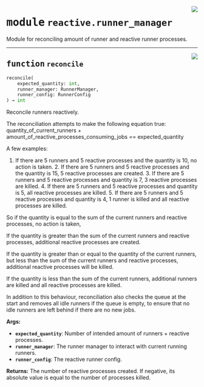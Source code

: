 <!-- markdownlint-disable -->

<a href="../src/github_runner_manager/reactive/runner_manager.py#L0"><img align="right" style="float:right;" src="https://img.shields.io/badge/-source-cccccc?style=flat-square"></a>

# <kbd>module</kbd> `reactive.runner_manager`
Module for reconciling amount of runner and reactive runner processes. 


---

<a href="../src/github_runner_manager/reactive/runner_manager.py#L16"><img align="right" style="float:right;" src="https://img.shields.io/badge/-source-cccccc?style=flat-square"></a>

## <kbd>function</kbd> `reconcile`

```python
reconcile(
    expected_quantity: int,
    runner_manager: RunnerManager,
    runner_config: RunnerConfig
) → int
```

Reconcile runners reactively. 

The reconciliation attempts to make the following equation true:  quantity_of_current_runners + amount_of_reactive_processes_consuming_jobs  == expected_quantity 

A few examples: 

1. If there are 5 runners and 5 reactive processes and the quantity is 10,  no action is taken. 2. If there are 5 runners and 5 reactive processes and the quantity is 15,  5 reactive processes are created. 3. If there are 5 runners and 5 reactive processes and quantity is 7,  3 reactive processes are killed. 4. If there are 5 runners and 5 reactive processes and quantity is 5,  all reactive processes are killed. 5. If there are 5 runners and 5 reactive processes and quantity is 4,  1 runner is killed and all reactive processes are killed. 



So if the quantity is equal to the sum of the current runners and reactive processes, no action is taken, 

If the quantity is greater than the sum of the current runners and reactive processes, additional reactive processes are created. 

If the quantity is greater than or equal to the quantity of the current runners, but less than the sum of the current runners and reactive processes, additional reactive processes will be killed. 

If the quantity is less than the sum of the current runners, additional runners are killed and all reactive processes are killed. 

In addition to this behaviour, reconciliation also checks the queue at the start and removes all idle runners if the queue is empty, to ensure that no idle runners are left behind if there are no new jobs. 



**Args:**
 
 - <b>`expected_quantity`</b>:  Number of intended amount of runners + reactive processes. 
 - <b>`runner_manager`</b>:  The runner manager to interact with current running runners. 
 - <b>`runner_config`</b>:  The reactive runner config. 



**Returns:**
 The number of reactive processes created. If negative, its absolute value is equal to the number of processes killed. 


